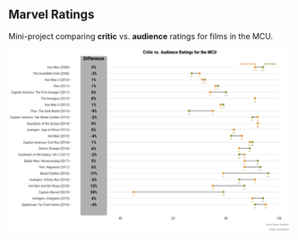 ## Marvel Ratings

Mini-project comparing **critic** vs. **audience** ratings for films in the MCU.

![Marvel Ratings](https://github.com/jarod-wilson/data_visualisation/blob/main/Marvel/figs/marvel_ratings.png)
